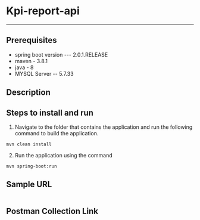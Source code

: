 # Kpi-report-api
***
## Prerequisites
* spring boot version --- 2.0.1.RELEASE
* maven - 3.8.1
* java - 8
* MYSQL Server -- 5.7.33

## Description
## Steps to install and run
1. Navigate to the folder that contains the application and run the following command to build the application.
````
mvn clean install
````
2. Run the application using the command
````
mvn spring-boot:run
````
## Sample URL
````
````
## Postman Collection Link
````
````
